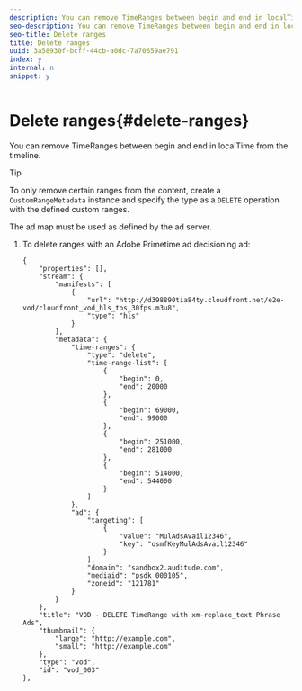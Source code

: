 ```yaml
---
description: You can remove TimeRanges between begin and end in localTime from the timeline.
seo-description: You can remove TimeRanges between begin and end in localTime from the timeline.
seo-title: Delete ranges
title: Delete ranges
uuid: 3a58930f-bcff-44cb-a0dc-7a70659ae791
index: y
internal: n
snippet: y
---
```


# Delete ranges{#delete-ranges}

You can remove TimeRanges between begin and end in localTime from the timeline.

>[!TIP]
>
>To only remove certain ranges from the content, create a `CustomRangeMetadata` instance and specify the type as a `DELETE` operation with the defined custom ranges.

The ad map must be used as defined by the ad server. 

1. To delete ranges with an Adobe Primetime ad decisioning ad:

   ```
   {   
       "properties": [],
       "stream": {
           "manifests": [
               {
                   "url": "http://d398890tia84ty.cloudfront.net/e2e-vod/cloudfront_vod_hls_tos_30fps.m3u8",
                   "type": "hls"
               }
           ],
           "metadata": {
               "time-ranges": {
                   "type": "delete",
                   "time-range-list": [
                       {
                           "begin": 0,
                           "end": 20000
                       },
                       {
                           "begin": 69000,
                           "end": 99000
                       },
                       {
                           "begin": 251000,
                           "end": 281000
                       },
                       {
                           "begin": 514000,
                           "end": 544000
                       }
                   ]
               },
               "ad": {
                   "targeting": [
                       {
                           "value": "MulAdsAvail12346",
                           "key": "osmfKeyMulAdsAvail12346"
                       }
                   ],
                   "domain": "sandbox2.auditude.com",
                   "mediaid": "psdk_000105",
                   "zoneid": "121781"
               }     
           }
       },   
       "title": "VOD - DELETE TimeRange with xm-replace_text Phrase Ads",
       "thumbnail": {
           "large": "http://example.com",
           "small": "http://example.com"
       },
       "type": "vod",
       "id": "vod_003"
   },
   
   ```

